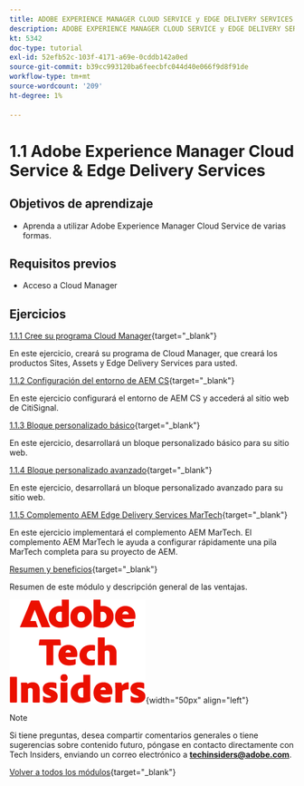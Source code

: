 ```yaml
---
title: ADOBE EXPERIENCE MANAGER CLOUD SERVICE y EDGE DELIVERY SERVICES
description: ADOBE EXPERIENCE MANAGER CLOUD SERVICE y EDGE DELIVERY SERVICES
kt: 5342
doc-type: tutorial
exl-id: 52efb52c-103f-4171-a69e-0cddb142a0ed
source-git-commit: b39cc993120ba6feecbfc044d40e066f9d8f91de
workflow-type: tm+mt
source-wordcount: '209'
ht-degree: 1%

---
```


# 1.1 Adobe Experience Manager Cloud Service &amp; Edge Delivery Services

## Objetivos de aprendizaje

- Aprenda a utilizar Adobe Experience Manager Cloud Service de varias formas.

## Requisitos previos

- Acceso a Cloud Manager

## Ejercicios

[1.1.1 Cree su programa Cloud Manager](./ex1.md){target="_blank"}

En este ejercicio, creará su programa de Cloud Manager, que creará los productos Sites, Assets y Edge Delivery Services para usted.

[1.1.2 Configuración del entorno de AEM CS](./ex3.md){target="_blank"}

En este ejercicio configurará el entorno de AEM CS y accederá al sitio web de CitiSignal.

[1.1.3 Bloque personalizado básico](./ex4.md){target="_blank"}

En este ejercicio, desarrollará un bloque personalizado básico para su sitio web.

[1.1.4 Bloque personalizado avanzado](./ex5.md){target="_blank"}

En este ejercicio, desarrollará un bloque personalizado avanzado para su sitio web.

[1.1.5 Complemento AEM Edge Delivery Services MarTech](./ex6.md){target="_blank"}

En este ejercicio implementará el complemento AEM MarTech. El complemento AEM MarTech le ayuda a configurar rápidamente una pila MarTech completa para su proyecto de AEM.

[Resumen y beneficios](./summary.md){target="_blank"}

Resumen de este módulo y descripción general de las ventajas.

![Perspectivas técnicas](./../../../assets/images/techinsiders.png){width="50px" align="left"}

>[!NOTE]
>
>Si tiene preguntas, desea compartir comentarios generales o tiene sugerencias sobre contenido futuro, póngase en contacto directamente con Tech Insiders, enviando un correo electrónico a **techinsiders@adobe.com**.

[Volver a todos los módulos](../../../overview.md){target="_blank"}

